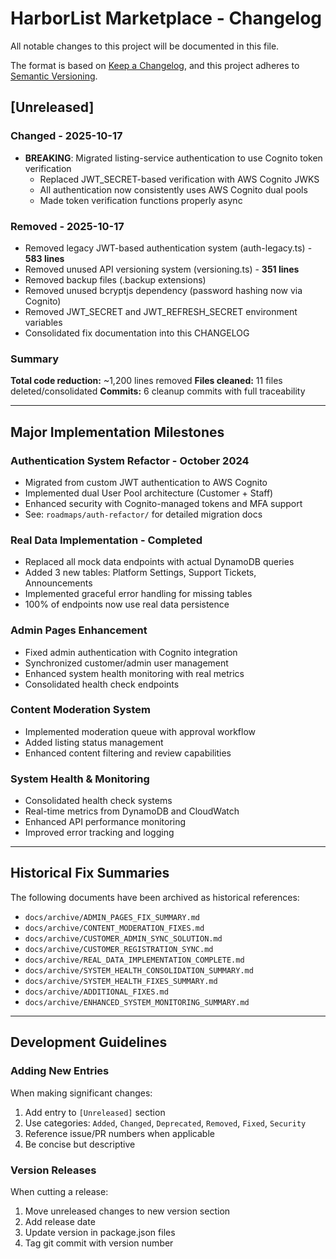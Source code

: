 # HarborList Marketplace - Changelog

All notable changes to this project will be documented in this file.

The format is based on [Keep a Changelog](https://keepachangelog.com/en/1.0.0/),
and this project adheres to [Semantic Versioning](https://semver.org/spec/v2.0.0.html).

## [Unreleased]

### Changed - 2025-10-17
- **BREAKING**: Migrated listing-service authentication to use Cognito token verification
  - Replaced JWT_SECRET-based verification with AWS Cognito JWKS
  - All authentication now consistently uses AWS Cognito dual pools
  - Made token verification functions properly async

### Removed - 2025-10-17
- Removed legacy JWT-based authentication system (auth-legacy.ts) - **583 lines**
- Removed unused API versioning system (versioning.ts) - **351 lines**
- Removed backup files (.backup extensions)
- Removed unused bcryptjs dependency (password hashing now via Cognito)
- Removed JWT_SECRET and JWT_REFRESH_SECRET environment variables
- Consolidated fix documentation into this CHANGELOG

### Summary
**Total code reduction:** ~1,200 lines removed
**Files cleaned:** 11 files deleted/consolidated
**Commits:** 6 cleanup commits with full traceability

---

## Major Implementation Milestones

### Authentication System Refactor - October 2024
- Migrated from custom JWT authentication to AWS Cognito
- Implemented dual User Pool architecture (Customer + Staff)
- Enhanced security with Cognito-managed tokens and MFA support
- See: `roadmaps/auth-refactor/` for detailed migration docs

### Real Data Implementation - Completed
- Replaced all mock data endpoints with actual DynamoDB queries
- Added 3 new tables: Platform Settings, Support Tickets, Announcements
- Implemented graceful error handling for missing tables
- 100% of endpoints now use real data persistence

### Admin Pages Enhancement
- Fixed admin authentication with Cognito integration
- Synchronized customer/admin user management
- Enhanced system health monitoring with real metrics
- Consolidated health check endpoints

### Content Moderation System
- Implemented moderation queue with approval workflow
- Added listing status management
- Enhanced content filtering and review capabilities

### System Health & Monitoring
- Consolidated health check systems
- Real-time metrics from DynamoDB and CloudWatch
- Enhanced API performance monitoring
- Improved error tracking and logging

---

## Historical Fix Summaries

The following documents have been archived as historical references:
- `docs/archive/ADMIN_PAGES_FIX_SUMMARY.md`
- `docs/archive/CONTENT_MODERATION_FIXES.md`
- `docs/archive/CUSTOMER_ADMIN_SYNC_SOLUTION.md`
- `docs/archive/CUSTOMER_REGISTRATION_SYNC.md`
- `docs/archive/REAL_DATA_IMPLEMENTATION_COMPLETE.md`
- `docs/archive/SYSTEM_HEALTH_CONSOLIDATION_SUMMARY.md`
- `docs/archive/SYSTEM_HEALTH_FIXES_SUMMARY.md`
- `docs/archive/ADDITIONAL_FIXES.md`
- `docs/archive/ENHANCED_SYSTEM_MONITORING_SUMMARY.md`

---

## Development Guidelines

### Adding New Entries
When making significant changes:
1. Add entry to `[Unreleased]` section
2. Use categories: `Added`, `Changed`, `Deprecated`, `Removed`, `Fixed`, `Security`
3. Reference issue/PR numbers when applicable
4. Be concise but descriptive

### Version Releases
When cutting a release:
1. Move unreleased changes to new version section
2. Add release date
3. Update version in package.json files
4. Tag git commit with version number
